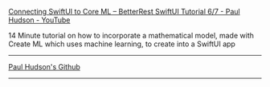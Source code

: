 [Connecting SwiftUI to Core ML – BetterRest SwiftUI Tutorial 6/7 - Paul Hudson - YouTube](https://youtu.be/rUikf6LYiCs?si=IzXsaM0TradtCavn)

14 Minute tutorial on how to incorporate a mathematical model, made with Create ML which uses machine learning, to create into a SwiftUI app

- - - -
[Paul Hudson's Github](https://github.com/twostraws)

- - - -
